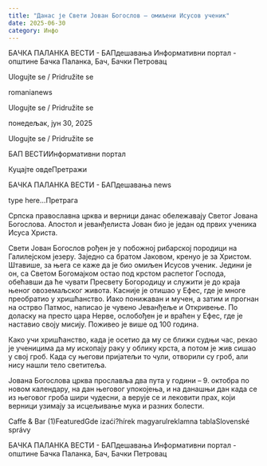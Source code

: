 ```yaml
---
title: "Данас је Свети Јован Богослов – омиљени Исусов ученик"
date: 2025-06-30
category: Инфо
---
```


БАЧКА ПАЛАНКА ВЕСТИ - БАПдешавања Информативни портал - општине Бачка Паланка, Бач, Бачки Петровац

Ulogujte se / Pridružite se

romanianews

Ulogujte se / Pridružite se

понедељак, јун 30, 2025

Ulogujte se / Pridružite se

БАП ВЕСТИИнформативни портал

Куцајте овдеПретражи

БАЧКА ПАЛАНКА ВЕСТИ - БАПдешавања news

type here...Претрага

Српска православна црква и верници данас обележавају Светог Јована Богослова. Апостол и јеванђелиста Јован био је један од првих ученика Исуса Христа.

Свети Јован Богослов рођен је у побожној рибарској породици на Галилејском језеру. Заједно са братом Јаковом, кренуо је за Христом. Штавише, за њега се каже да је био омиљен Исусов ученик. Једини је он, са Светом Богомајком остао под крстом распетог Господа, обећавши да ће чувати Пресвету Богородицу и служити је до краја њеног овоземаљског живота. Касније је отишао у Ефес, где је многе преобратио у хришћанство.
Иако понижаван и мучен, а затим и прогнан на острво Патмос, написао је чувено Јеванђеље и Откривење. По доласку на престо цара Нерве, ослобођен је и враћен у Ефес, где је наставио своју мисију. Поживео је више од 100 година.


Како учи хришћанство, када је осетио да му се ближи судњи час, рекао је ученицима да му ископају раку у облику крста, а потом је жив сишао у свој гроб. Када су његови пријатељи то чули, отворили су гроб, али нису нашли тело светитеља.


Јована Богослова црква прославља два пута у години – 9. октобра по новом календару, на дан његовог упокојења, и на данашњи дан када се из његовог гроба шири чудесни, а верује се и лековити прах, који верници узимају за исцељивање мука и разних болести.

Caffe & Bar (1)FeaturedGde izaći?hírek magyarulreklamna tablaSlovenské správy

БАЧКА ПАЛАНКА ВЕСТИ - БАПдешавања Информативни портал - општине Бачка Паланка, Бач, Бачки Петровац
